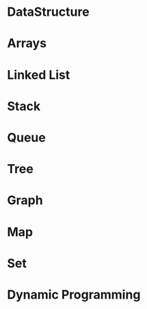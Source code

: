 # DataStructure
# Arrays
# Linked List
# Stack
# Queue
# Tree
# Graph
# Map
# Set
# Dynamic Programming
